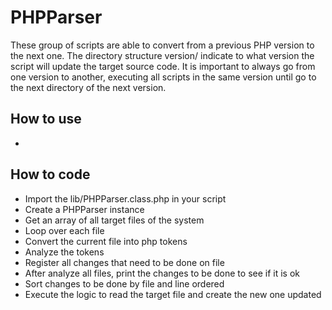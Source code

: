 # PHPParser

These group of scripts are able to convert from a previous PHP version to the next one. The directory structure version/ indicate to what version the script will update the target source code. It is important to always go from one version to another, executing all scripts in the same version until go to the next directory of the next version.


## How to use
 - 

## How to code
- Import the lib/PHPParser.class.php in your script
- Create a PHPParser instance
- Get an array of all target files of the system
- Loop over each file
- Convert the current file into php tokens
- Analyze the tokens
- Register all changes that need to be done on file
- After analyze all files, print the changes to be done to see if it is ok
- Sort changes to be done by file and line ordered
- Execute the logic to read the target file and create the new one updated
